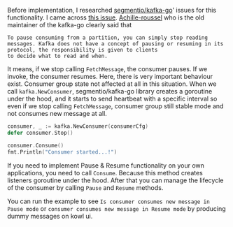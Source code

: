 Before implementation, I researched [segmentio/kafka-go](https://github.com/segmentio/kafka-go)' issues for this 
functionality.  I came across [this issue](https://github.com/segmentio/kafka-go/issues/474). [Achille-roussel](https://github.com/achille-roussel)
who is the old maintainer of the kafka-go clearly said that 

```
To pause consuming from a partition, you can simply stop reading 
messages. Kafka does not have a concept of pausing or resuming in its protocol, the responsibility is given to clients 
to decide what to read and when.
```

It means, if we stop calling `FetchMessage`, the consumer pauses. If we invoke, the consumer resumes. Here, there is very
important behaviour exist. Consumer group state not affected at all in this situation. When we call `kafka.NewConsumer`,
segmentio/kafka-go library creates a goroutine under the hood, and it starts to send heartbeat with a specific interval
so even if we stop calling `FetchMessage`, consumer group still stable mode and not consumes new message at all.

```go
consumer, _ := kafka.NewConsumer(consumerCfg)
defer consumer.Stop()

consumer.Consume()
fmt.Println("Consumer started...!")
```

If you need to implement Pause & Resume functionality on your own applications, you need to call `Consume`. Because this
method creates listeners goroutine under the hood. After that you can manage the lifecycle of the consumer by calling
`Pause` and `Resume` methods.

You can run the example to see `Is consumer consumes new message in Pause mode` or `consumer consumes new message in Resume mode`
by producing dummy messages on kowl ui.

